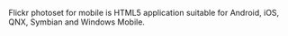 Flickr photoset for mobile is HTML5 application suitable for Android, iOS, QNX, Symbian and Windows Mobile.
